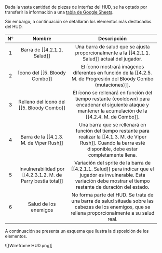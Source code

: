 
Dada la vasta cantidad de piezas de interfaz del HUD, se ha optado por transferir la información a una [tabla de Google Sheets](https://docs.google.com/spreadsheets/d/1hOGiz5BhPVEQA3dbyCqiwdDWB4vAB_6pDW5Fb3lHAlk/edit?usp=sharing).

Sin embargo, a continuación se detallarán los elementos más destacados del HUD.

| N°  |                            Nombre                            |                                                                                Descripción                                                                                 |
|:---:|:------------------------------------------------------------:|:--------------------------------------------------------------------------------------------------------------------------------------------------------------------------:|
|  1  |                 Barra de [[4.2.1.1. Salud]]                  |                                       Una barra de salud que se ajusta proporcionalmente a la [[4.2.1.1. Salud]] actual del jugador.                                       |
|  2  |                Ícono del [[5. Bloody Combo]]                 |                             El ícono mostrará imágenes diferentes en función de la [[4.2.5. M. de Progresión del Bloody Combo (mutaciones)]].                              |
|  3  |          Relleno del ícono del [[5. Bloody Combo]]           |         El ícono se rellenará en función del tiempo restante (cooldown) para encadenar el siguiente ataque y mantener la acumulación de la [[4.2.4. M. de Combo]].         |
|  4  |           Barra de la [[4.1.3. M. de Viper Rush]]            |  Una barra que se rellenará en función del tiempo restante para realizar la [[4.1.3. M. de Viper Rush]]. Cuando la barra esté disponible, debe estar completamente llena.  |
|  5  | Invulnerabilidad por [[4.2.3.1.2. M. de Parry bestia total]] | Variación del sprite de la barra de [[4.2.1.1. Salud]] para indicar que el jugador es invulnerable. Esta variación debe mostrar el tiempo restante de duración del estado. |
|  6  |                    Salud de los enemigos                     |            No forma parte del HUD. Se trata de una barra de salud situada sobre las cabezas de los enemigos, que se rellena proporcionalmente a su salud real.             |

A continuación se presenta un esquema que ilustra la disposición de los elementos. 

![[Wireframe HUD.png]]